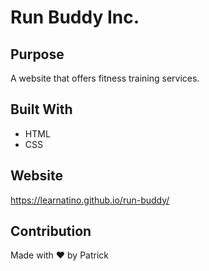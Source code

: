 # Run Buddy Inc.

## Purpose
A website that offers fitness training services.

## Built With
* HTML
* CSS

## Website
https://learnatino.github.io/run-buddy/

## Contribution
Made with ❤️ by Patrick
